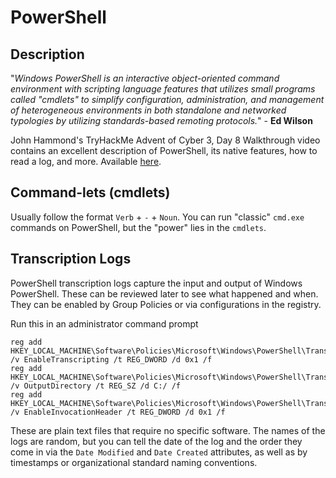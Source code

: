 # PowerShell
## Description
"*Windows PowerShell is an interactive object-oriented command environment with scripting language features that utilizes small programs called "cmdlets" to simplify configuration, administration, and management of heterogeneous environments in both standalone and networked typologies by utilizing standards-based remoting protocols.*" - **Ed Wilson**

John Hammond's TryHackMe Advent of Cyber 3, Day 8 Walkthrough video contains an excellent description of PowerShell, its native features, how to read a log, and more. Available [here](https://www.youtube.com/watch?v=oGX7vLtjbic). 

## Command-lets (cmdlets)
Usually follow the format `Verb` + `-` + `Noun`. You can run "classic" `cmd.exe` commands on PowerShell, but the "power" lies in the `cmdlets`. 
## Transcription Logs
PowerShell transcription logs capture the input and output of Windows PowerShell. These can be reviewed later to see what happened and when. They can be enabled by Group Policies or via configurations in the registry. 

Run this in an administrator command prompt 
```
reg add HKEY_LOCAL_MACHINE\Software\Policies\Microsoft\Windows\PowerShell\Transcription /v EnableTranscripting /t REG_DWORD /d 0x1 /f
reg add HKEY_LOCAL_MACHINE\Software\Policies\Microsoft\Windows\PowerShell\Transcription /v OutputDirectory /t REG_SZ /d C:/ /f
reg add HKEY_LOCAL_MACHINE\Software\Policies\Microsoft\Windows\PowerShell\Transcription /v EnableInvocationHeader /t REG_DWORD /d 0x1 /f
```

These are plain text files that require no specific software. The names of the logs are random, but you can tell the date of the log and the order they come in via the `Date Modified` and `Date Created` attributes, as well as by timestamps or organizational standard naming conventions. 
